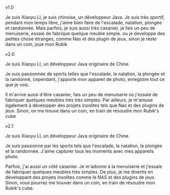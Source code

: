v1.0

Je suis Xiaoyu LI, je suis chinoise, un développeur Java. Je suis très sportif, pendant mon temps libre, j'aime bien faire de l'escalade, natation, plongée et randonnée. Mais parfois, je suis aussi très casanier, je fais un peu de menuiserie, essaie de fabrique quelque meuble simple. ou je developpe des petites chose étranges, comme Nas et des plugin de jeux, sinon je reste dans un coin, joue mon Rubik

v2.0

Je suis Xiaoyu LI, un développeur Java originaire de Chine. 

Je suis passionnée de sports telles que l'escalade, la natation, la plongée et la randonné, cependant, j'apporte mon appareil de photo, enregistre tout ce que je vois. 

Il m'arrive aussi d'être casanier, fais un peu de menuiserie où j'essaie de fabriquer quelques meubles très très simples. Par ailleurs, je m'amuse également à développer des projets insolites tels que Nas et des plugins de jeux. Sinon, on me trouve dans un coin, en train de résoudre mon Rubik's cube

v2.1

Je suis Xiaoyu LI, un développeur Java originaire de Chine.

Je suis passionné par les sports tels que l'escalade, la natation, la plongée et la randonnée. J'aime capturer tous les moments avec mes appareils photo.

Parfois, j'ai aussi un côté casanier. Je m'adonne à la menuiserie et j'essaie de fabriquer quelques meubles très simples. De plus, je me divertis en développant des projets insolites comme le NAS et des plugins de jeux. Sinon, vous pourrez me trouver dans un coin, en train de résoudre mon Rubik's cube.